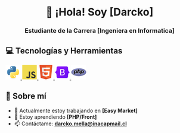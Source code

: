<h1 align="center">👋 ¡Hola! Soy [Darcko]</h1>
<h3 align="center">Estudiante de la Carrera [Ingeniera en Informatica]</h3>

<h2 align="left">💻 Tecnologías y Herramientas</h2>

<p align="left">

  <a href="https://www.python.org" target="_blank">
    <img src="https://raw.githubusercontent.com/devicons/devicon/master/icons/python/python-original.svg" alt="python" width="40" height="40"/>
  </a>

  <a href="https://www.javascript.com/" target="_blank">
    <img src="https://raw.githubusercontent.com/devicons/devicon/master/icons/javascript/javascript-original.svg" alt="javascript" width="40" height="40"/>
  </a>

  <a href="https://www.w3.org/html/" target="_blank">
    <img src="https://raw.githubusercontent.com/devicons/devicon/master/icons/html5/html5-original.svg" alt="html5" width="40" height="40"/>
  </a>

  <a href="https://getbootstrap.com" target="_blank">
    <img src="https://raw.githubusercontent.com/devicons/devicon/master/icons/bootstrap/bootstrap-original.svg" alt="bootstrap" width="40" height="40"/>
  </a>

  <a href="https://www.php.net" target="_blank">
    <img src="https://raw.githubusercontent.com/devicons/devicon/master/icons/php/php-original.svg" alt="php" width="40" height="40"/>
  </a>

</p>

<h2 align="left">🚀 Sobre mí</h2>

- 🔭 Actualmente estoy trabajando en **[Easy Market]**  
- 🌱 Estoy aprendiendo **[PHP/Front]**  
- 📫 Contáctame: **darcko.mella@inacapmail.cl**
